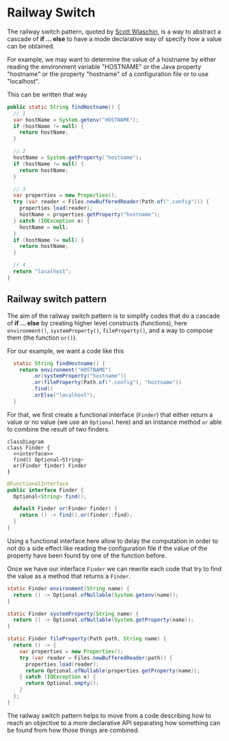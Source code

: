 # Railway Switch

The railway switch pattern, quoted by [Scott Wlaschin](https://fsharpforfunandprofit.com/rop/),
is a way to abstract a cascade of **if ... else** to have a mode declarative way of specify
how a value can be obtained.

For example, we may want to determine the value of a hostname by either reading
the environment variable "HOSTNAME" or the Java property "hostname" or the property
"hostname" of a configuration file or to use "localhost".

This can be written that way

```java
public static String findHostname() {
  // 1
  var hostName = System.getenv("HOSTNAME");
  if (hostName != null) {
    return hostName;
  }

  // 2
  hostName = System.getProperty("hostname");
  if (hostName != null) {
    return hostName;
  }

  // 3
  var properties = new Properties();
  try (var reader = Files.newBufferedReader(Path.of(".config"))) {
    properties.load(reader);
    hostName = properties.getProperty("hostname");
  } catch (IOException e) {
    hostName = null;
  }
  if (hostName != null) {
    return hostName;
  }

  // 4
  return "localhost";
}
```

## Railway switch pattern

The aim of the railway switch pattern is to simplify codes that do a cascade of **if ... else**
by creating higher level constructs (functions), here `environment()`, `systemProperty()`,
`fileProperty()`, and a way to compose them (the function `or()`).

For our example, we want a code like this

```java
  static String findHostname() {
    return environment("HOSTNAME")
        .or(systemProperty("hostname"))
        .or(fileProperty(Path.of(".config"), "hostname"))
        .find()
        .orElse("localhost");
  }
```

For that, we first create a functional interface (`Finder`) that either return a value or no value
(we use an `Optional` here) and an instance method `or` able to combine the result of two finders.

```mermaid
classDiagram
class Finder {
  <<interface>>
  find() Optional~String~
  or(Finder finder) Finder
}
```

```java
@FunctionalInterface
public interface Finder {
  Optional<String> find();

  default Finder or(Finder finder) {
    return () -> find().or(finder::find);
  }
}
```

Using a functional interface here allow to delay the computation in order to not do a side effect like reading
the configuration file if the value of the property have been found by one of the function before.

Once we have our interface `Finder` we can rewrite each code that try to find the value as
a method that returns a `Finder`.

```java
static Finder environment(String name) {
  return () -> Optional.ofNullable(System.getenv(name));
}

static Finder systemProperty(String name) {
  return () -> Optional.ofNullable(System.getProperty(name));
}

static Finder fileProperty(Path path, String name) {
  return () -> {
    var properties = new Properties();
    try (var reader = Files.newBufferedReader(path)) {
      properties.load(reader);
      return Optional.ofNullable(properties.getProperty(name));
    } catch (IOException e) {
      return Optional.empty();
    }
  };
}
```

The railway switch pattern helps to move from a code describing how to reach an objective
to a more declarative API separating how something can be found from how those things are combined.
